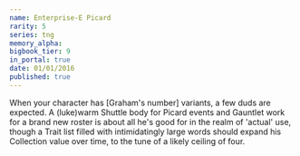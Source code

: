 ```yaml
---
name: Enterprise-E Picard
rarity: 5
series: tng
memory_alpha:
bigbook_tier: 9
in_portal: true
date: 01/01/2016
published: true
---
```


When your character has [Graham's number] variants, a few duds are expected. A (luke)warm Shuttle body for Picard events and Gauntlet work for a brand new roster is about all he's good for in the realm of 'actual' use, though a Trait list filled with intimidatingly large words should expand his Collection value over time, to the tune of a likely ceiling of four.
